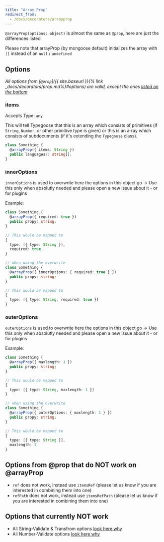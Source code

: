 ```yaml
---
title: "Array Prop"
redirect_from:
  - /docs/decorators/arrayprop
---
```


`@arrayProp(options: object)` is almost the same as `@prop`, here are just the differences listed

Please note that arrayProp (by mongoose default) initializes the array with `[]` instead of an `null` / `undefined`

## Options

*All options from [`@prop`]({{ site.baseurl }}{% link _docs/decorators/prop.md%}#options) are valid, except the ones [listed on the bottom](#options-from-prop-that-do-not-work-on-arrayprop)*

### items

Accepts Type: `any`

This will tell Typegoose that this is an array which consists of primitives (if `String`, `Number`, or other primitive type is given) or this is an array which consists of subdocuments (if it's extending the `Typegoose` class).

```ts
class Something {
  @arrayProp({ items: String })
  public languages?: string[];
}
```

### innerOptions

`innerOptions` is used to overwrite here the options in this object go
-> Use this only when absolutly needed and please open a new issue about it - or for plugins

Example:

```ts
class Something {
  @arrayProp({ required: true })
  public propy: string;
}

// This would be mapped to
{
  type: [{ type: String }],
  required: true
}

// when using the overwrite
class Something {
  @arrayProp({ innerOptions: { required: true } })
  public propy: string;
}

// This would be mapped to
{
  type: [{ type: String, required: true }]
}
```

### outerOptions

`outerOptions` is used to overwrite here the options in this object go
-> Use this only when absolutly needed and please open a new issue about it - or for plugins

Example:

```ts
class Something {
  @arrayProp({ maxlength: 1 })
  public propy: string;
}

// This would be mapped to
{
  type: [{ type: String, maxlength: 1 }]
}

// when using the overwrite
class Something {
  @arrayProp({ outerOptions: { maxlength: 1 } })
  public propy: string;
}

// This would be mapped to
{
  type: [{ type: String }],
  maxlength: 1
}
```

## Options from @prop that do **NOT** work on @arrayProp

- `ref` does not work, instead use `itemsRef` (please let us know if you are interested in combining them into one)
- `refPath` does not work, instead use `itemsRefPath` (please let us know if you are interested in combining them into one)

<!--Logical Seperator-->

## Options that currently **NOT** work

- All String-Validate & Transfrom options [look here why](https://github.com/Automattic/mongoose/issues/8012)
- All Number-Validate options [look here why](https://github.com/Automattic/mongoose/issues/8012)
